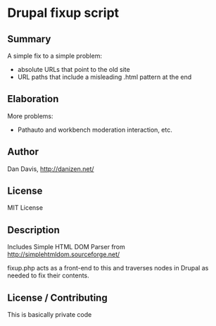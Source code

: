 # Drupal fixup script #

## Summary ##

A simple fix to a simple problem:

 - absolute URLs that point to the old site
 - URL paths that include a misleading .html pattern at the end

## Elaboration ##

More problems:

 - Pathauto and workbench moderation interaction, etc.

## Author ##

Dan Davis, http://danizen.net/

## License ##

MIT License

## Description ##

Includes Simple HTML DOM Parser from http://simplehtmldom.sourceforge.net/

fixup.php acts as a front-end to this and traverses nodes in Drupal as needed to fix their contents.

## License / Contributing ##

This is basically private code


